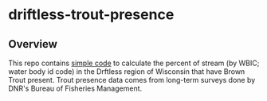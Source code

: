 # driftless-trout-presence

## Overview

This repo contains [simple code](bnt-driftless-streams.md) to calculate the percent of stream (by WBIC; water body id code) in the Drftless region of Wisconsin that have Brown Trout present. Trout presence data comes from long-term surveys done by DNR's Bureau of Fisheries Management. 